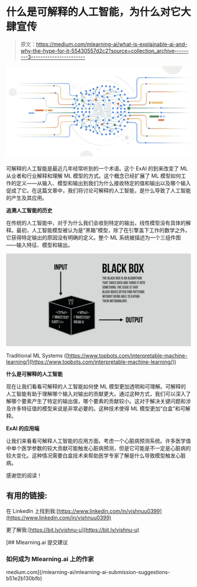 # 什么是可解释的人工智能，为什么对它大肆宣传

> 原文：<https://medium.com/mlearning-ai/what-is-explainable-ai-and-why-the-hype-for-it-55430557d2c2?source=collection_archive---------3----------------------->

![](img/9ccc62fdb71f70859aa0ab59c33ca85d.png)

可解释的人工智能是最近几年经常听到的一个术语。这个 ExAI 的到来改变了 ML 从业者和行业解释和理解 ML 模型的方式。这个概念已经扩展了 ML 模型如何工作的定义——从输入、模型和输出到我们为什么接收特定的值和输出以及哪个输入促成了它。在这篇文章中，我们将讨论可解释的人工智能，是什么导致了人工智能的产生及其应用。

**追溯人工智能的历史**

在传统的人工智能中，对于为什么我们会收到特定的输出，线性模型没有具体的解释。最初，人工智能模型被认为是“黑箱”模型，除了在引擎盖下工作的数学之外，它获得特定输出的原因没有明确的定义。整个 ML 系统被描述为一个三组件图——输入特征、模型和输出。

![](img/a0439093e890ea1f296bea4c9e77582e.png)

Traditional ML Systems ([https://www.topbots.com/interpretable-machine-learning/](https://www.topbots.com/interpretable-machine-learning/))

**什么是可解释的人工智能**

现在让我们看看可解释的人工智能如何使 ML 模型更加透明和可理解。可解释的人工智能有助于理解哪个输入对输出的贡献更大。通过这种方式，我们可以深入了解哪个要素产生了特定的输出值，哪个要素的贡献较小。这对于解决关键问题和涉及许多特征值的模型来说是非常必要的。这种技术使得 ML 模型更加“白盒”和可解释。

**ExAI 的应用端**

让我们来看看可解释人工智能的应用方面。考虑一个心脏病预测系统。许多医学值中单个医学参数的较大贡献可能触发心脏病预测，但是它可能是不一定是心脏病的较大变化。这种情况需要白盒技术来帮助医学专家了解是什么导致模型触发心脏病。

感谢您的阅读！

## 有用的链接:

在 LinkedIn 上找到我:[https://www.linkedin.com/in/vishnuu0399](https://www.linkedin.com/in/vishnuu0399)

更了解我:[https://bit.ly/vishnu-u](https://bit.ly/vishnu-u)

[](/mlearning-ai/mlearning-ai-submission-suggestions-b51e2b130bfb) [## Mlearning.ai 提交建议

### 如何成为 Mlearning.ai 上的作家

medium.com](/mlearning-ai/mlearning-ai-submission-suggestions-b51e2b130bfb)
